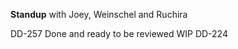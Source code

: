 **Standup** with Joey, Weinschel and Ruchira


DD-257 Done and ready to be reviewed
WIP DD-224
















